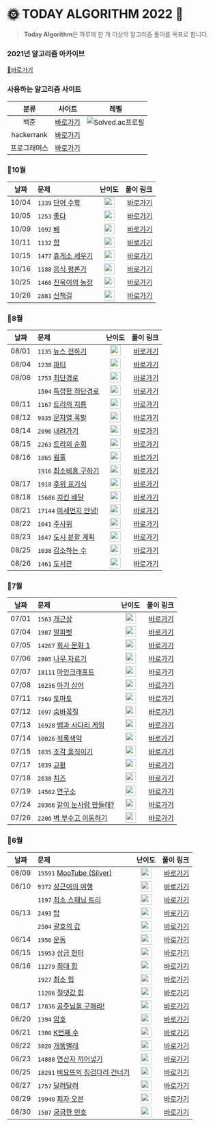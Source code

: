 # 🌞 TODAY ALGORITHM 2022 🌝

> **Today Algorithm**은 하루에 한 개 이상의 알고리즘 풀이를 목표로 합니다.



### 2021년 알고리즘 아카이브
[📂바로가기](https://github.com/HongEunbeen/Today_Algorithm_2021)

### 사용하는 알고리즘 사이트

| 분류 | 사이트 | 레벨 |
| :---: | :--------:|:-----:|
| 백준 | [바로가기](https://www.acmicpc.net/) | ![Solved.ac프로필](http://mazassumnida.wtf/api/mini/generate_badge?boj=vvvv980) | 
| hackerrank | [바로가기](https://www.hackerrank.com/) | |
| 프로그래머스 | [바로가기](https://www.hackerrank.com/) | |

### 🚩10월

| 날짜   | 문제               | 난이도 | 풀이 링크 |
| :---: |  :--------  | :----: |  --------:|
| 10/04 | `1339` [단어 수학](https://www.acmicpc.net/problem/1339) | <img height="25px" width="25px" src="https://static.solved.ac/tier_small/12.svg"/> |  [바로가기](https://github.com/HongEunbeen/Today_Algorithm_2022/blob/main/10/04)|
| 10/05 | `1253` [좋다](https://www.acmicpc.net/problem/1253) | <img height="25px" width="25px" src="https://static.solved.ac/tier_small/12.svg"/> |  [바로가기](https://github.com/HongEunbeen/Today_Algorithm_2022/blob/main/10/05)|
| 10/09 | `1092` [배](https://www.acmicpc.net/problem/1092) | <img height="25px" width="25px" src="https://static.solved.ac/tier_small/11.svg"/> |  [바로가기](https://github.com/HongEunbeen/Today_Algorithm_2022/blob/main/10/09)|
| 10/11 | `1132` [합](https://www.acmicpc.net/problem/1132) | <img height="25px" width="25px" src="https://static.solved.ac/tier_small/13.svg"/> |  [바로가기](https://github.com/HongEunbeen/Today_Algorithm_2022/blob/main/10/11)|
| 10/15 | `1477` [휴게소 세우기](https://www.acmicpc.net/problem/1477) | <img height="25px" width="25px" src="https://static.solved.ac/tier_small/12.svg"/> |  [바로가기](https://github.com/HongEunbeen/Today_Algorithm_2022/blob/main/10/15)|
| 10/16 | `1188` [음식 평론가](https://www.acmicpc.net/problem/1188) | <img height="25px" width="25px" src="https://static.solved.ac/tier_small/11.svg"/> |  [바로가기](https://github.com/HongEunbeen/Today_Algorithm_2022/blob/main/10/16)|
| 10/25 | `1460` [진욱이의 농장](https://www.acmicpc.net/problem/1460) | <img height="25px" width="25px" src="https://static.solved.ac/tier_small/13.svg"/> |  [바로가기](https://github.com/HongEunbeen/Today_Algorithm_2022/blob/main/10/25)|
| 10/26 | `2881` [산책길](https://www.acmicpc.net/problem/2881) | <img height="25px" width="25px" src="https://static.solved.ac/tier_small/13.svg"/> |  [바로가기](https://github.com/HongEunbeen/Today_Algorithm_2022/blob/main/10/26)|

### 💙8월

| 날짜   | 문제               | 난이도 | 풀이 링크 |
| :---: |  :--------  | :----: |  --------:|
| 08/01 | `1135` [뉴스 전하기](https://www.acmicpc.net/problem/1135) | <img height="25px" width="25px" src="https://static.solved.ac/tier_small/14.svg"/> |  [바로가기](https://github.com/HongEunbeen/Today_Algorithm_2022/blob/main/08/01)|
| 08/04 | `1238` [파티](https://www.acmicpc.net/problem/1238)  | <img height="25px" width="25px" src="https://static.solved.ac/tier_small/13.svg"/> |  [바로가기](https://github.com/HongEunbeen/Today_Algorithm_2022/blob/main/08/04)|
| 08/08 | `1753` [최단경로](https://www.acmicpc.net/problem/1753) | <img height="25px" width="25px" src="https://static.solved.ac/tier_small/12.svg"/> |  [바로가기](https://github.com/HongEunbeen/Today_Algorithm_2022/blob/main/08/08/최단경로)|
|| `1504` [특정한 최단경로](https://www.acmicpc.net/problem/1504)  | <img height="25px" width="25px" src="https://static.solved.ac/tier_small/12.svg"/> |  [바로가기](https://github.com/HongEunbeen/Today_Algorithm_2022/blob/main/08/08/특정한_최단경로)|
| 08/11 | `1167` [트리의 지름](https://www.acmicpc.net/problem/1167) | <img height="25px" width="25px" src="https://static.solved.ac/tier_small/14.svg"/>  |  [바로가기](https://github.com/HongEunbeen/Today_Algorithm_2022/blob/main/08/11)|
| 08/12 | `9935`  [문자열 폭발](https://www.acmicpc.net/problem/9935)  | <img height="25px" width="25px" src="https://static.solved.ac/tier_small/12.svg"/>  |  [바로가기](https://github.com/HongEunbeen/Today_Algorithm_2022/blob/main/08/12)|
| 08/14 | `2096` [내려가기](https://www.acmicpc.net/problem/2096)  | <img height="25px" width="25px" src="https://static.solved.ac/tier_small/11.svg"/> | [바로가기](https://github.com/HongEunbeen/Today_Algorithm_2022/blob/main/08/14)|
| 08/15 | `2263` [트리의 순회](https://www.acmicpc.net/problem/2263)  |  <img height="25px" width="25px" src="https://static.solved.ac/tier_small/14.svg"/>  |  [바로가기](https://github.com/HongEunbeen/Today_Algorithm_2022/blob/main/08/15)|
| 08/16 | `1865` [웜홀](https://www.acmicpc.net/problem/1865)  |  <img height="25px" width="25px" src="https://static.solved.ac/tier_small/13.svg"/>  |  [바로가기](https://github.com/HongEunbeen/Today_Algorithm_2022/blob/main/08/16/웜홀)|
| | `1916` [최소비용 구하기](https://www.acmicpc.net/problem/1916)  |  <img height="25px" width="25px" src="https://static.solved.ac/tier_small/11.svg"/>  |  [바로가기](https://github.com/HongEunbeen/Today_Algorithm_2022/blob/main/08/16/최소비용_구하기)|
| 08/17 | `1918` [후위 표기식](https://www.acmicpc.net/problem/1918)  |  <img height="25px" width="25px" src="https://static.solved.ac/tier_small/14.svg"/>  |  [바로가기](https://github.com/HongEunbeen/Today_Algorithm_2022/blob/main/08/17)|
| 08/18 | `15686` [치킨 배달](https://www.acmicpc.net/problem/15686)  |  <img height="25px" width="25px" src="https://static.solved.ac/tier_small/11.svg"/>  |  [바로가기](https://github.com/HongEunbeen/Today_Algorithm_2022/blob/main/08/18/치킨_배달)|
| 08/21 | `17144` [미세먼지 안녕!](https://www.acmicpc.net/problem/17144)  |  <img height="25px" width="25px" src="https://static.solved.ac/tier_small/12.svg"/>  |  [바로가기](https://github.com/HongEunbeen/Today_Algorithm_2022/blob/main/08/21)|
| 08/22 | `1041` [주사위](https://www.acmicpc.net/problem/1041)  |  <img height="25px" width="25px" src="https://static.solved.ac/tier_small/11.svg"/>  |  [바로가기](https://github.com/HongEunbeen/Today_Algorithm_2022/blob/main/08/22)|
| 08/23 | `1647` [도시 분할 계획](https://www.acmicpc.net/problem/1647)  |  <img height="25px" width="25px" src="https://static.solved.ac/tier_small/12.svg"/>  |  [바로가기](https://github.com/HongEunbeen/Today_Algorithm_2022/blob/main/08/23)|
| 08/25 | `1038` [감소하는 수](https://www.acmicpc.net/problem/1038)  |  <img height="25px" width="25px" src="https://static.solved.ac/tier_small/11.svg"/>  |  [바로가기](https://github.com/HongEunbeen/Today_Algorithm_2022/blob/main/08/25)|
| 08/26 | `1461` [도서관](https://www.acmicpc.net/problem/1461)  |  <img height="25px" width="25px" src="https://static.solved.ac/tier_small/11.svg"/>  |  [바로가기](https://github.com/HongEunbeen/Today_Algorithm_2022/blob/main/08/26)|

### 💙7월

| 날짜   | 문제               | 난이도 | 풀이 링크 |
| :---: |  :--------  | :----: |  --------:|
| 07/01 | `1563` [개근상](https://www.acmicpc.net/problem/1563) | <img height="25px" width="25px" src="https://static.solved.ac/tier_small/12.svg"/> |  [바로가기](https://github.com/HongEunbeen/Today_Algorithm_2022/blob/main/07/01)|
| 07/04 | `1987` [알파벳](https://www.acmicpc.net/problem/1987) | <img height="25px" width="25px" src="https://static.solved.ac/tier_small/12.svg"/> |  [바로가기](https://github.com/HongEunbeen/Today_Algorithm_2022/blob/main/07/04)|
| 07/05 | `14267` [회사 문화 1](https://www.acmicpc.net/problem/14267) | <img height="25px" width="25px" src="https://static.solved.ac/tier_small/12.svg"/> |  [바로가기](https://github.com/HongEunbeen/Today_Algorithm_2022/blob/main/07/05/회사_문화)|
| 07/06 | `2805` [나무 자르기](https://www.acmicpc.net/problem/2805) | <img height="25px" width="25px" src="https://static.solved.ac/tier_small/9.svg"/> |  [바로가기](https://github.com/HongEunbeen/Today_Algorithm_2022/blob/main/07/06)|
| 07/07 | `18111` [마인크래프트](https://www.acmicpc.net/problem/18111) | <img height="25px" width="25px" src="https://static.solved.ac/tier_small/9.svg"/> |  [바로가기](https://github.com/HongEunbeen/Today_Algorithm_2022/blob/main/07/07)|
| 07/08 | `16236` [아기 상어](https://www.acmicpc.net/problem/16236)  | <img height="25px" width="25px" src="https://static.solved.ac/tier_small/13.svg"/> | [바로가기](https://github.com/HongEunbeen/Today_Algorithm_2022/blob/main/07/08)|
| 07/11 | `7569` [토마토](https://www.acmicpc.net/problem/7569) | <img height="25px" width="25px" src="https://static.solved.ac/tier_small/11.svg"/> |  [바로가기](https://github.com/HongEunbeen/Today_Algorithm_2022/blob/main/07/11)|
| 07/12 | `1697` [숨바꼭질](https://www.acmicpc.net/problem/1697) | <img height="25px" width="25px" src="https://static.solved.ac/tier_small/10.svg"/> |  [바로가기](https://github.com/HongEunbeen/Today_Algorithm_2022/blob/main/07/12)|
| 07/13 | `16928` [뱀과 사다리 게임](https://www.acmicpc.net/problem/16928) | <img height="25px" width="25px" src="https://static.solved.ac/tier_small/11.svg"/> |  [바로가기](https://github.com/HongEunbeen/Today_Algorithm_2022/blob/main/07/13)|
| 07/14 | `10026` [적록색약](https://www.acmicpc.net/problem/10026) | <img height="25px" width="25px" src="https://static.solved.ac/tier_small/11.svg"/> |  [바로가기](https://github.com/HongEunbeen/Today_Algorithm_2022/blob/main/07/14)|
| 07/15 | `1035` [조각 움직이기](https://www.acmicpc.net/problem/1035) | <img height="25px" width="25px" src="https://static.solved.ac/tier_small/15.svg"/> |  [바로가기](https://github.com/HongEunbeen/Today_Algorithm_2022/blob/main/07/15)|
| 07/17 | `1039` [교환](https://www.acmicpc.net/problem/1039) | <img height="25px" width="25px" src="https://static.solved.ac/tier_small/13.svg"/> |  [바로가기](https://github.com/HongEunbeen/Today_Algorithm_2022/blob/main/07/17)|
| 07/18 | `2638` [치즈](https://www.acmicpc.net/problem/2638) | <img height="25px" width="25px" src="https://static.solved.ac/tier_small/13.svg"/> |  [바로가기](https://github.com/HongEunbeen/Today_Algorithm_2022/blob/main/07/18)|
| 07/19 | `14502` [연구소](https://www.acmicpc.net/problem/14502) | <img height="25px" width="25px" src="https://static.solved.ac/tier_small/12.svg"/> |  [바로가기](https://github.com/HongEunbeen/Today_Algorithm_2022/blob/main/07/19)|
| 07/24 | `20366` [같이 눈사람 만들래?](https://www.acmicpc.net/problem/20366) | <img height="25px" width="25px" src="https://static.solved.ac/tier_small/13.svg"/> |  [바로가기](https://github.com/HongEunbeen/Today_Algorithm_2022/blob/main/07/24)|
| 07/26 | `2206` [벽 부수고 이동하기](https://www.acmicpc.net/problem/2206) | <img height="25px" width="25px" src="https://static.solved.ac/tier_small/12.svg"/> |  [바로가기](https://github.com/HongEunbeen/Today_Algorithm_2022/blob/main/07/26)|

### 💙6월

| 날짜   | 문제               | 난이도 | 풀이 링크 |
| :---: |  :--------  | :----: |  --------:|
| 06/09 | `15591` [MooTube (Silver)](https://www.acmicpc.net/problem/15591) | <img height="25px" width="25px" src="https://static.solved.ac/tier_small/11.svg"/> |  [바로가기](https://github.com/HongEunbeen/Today_Algorithm_2022/blob/main/06/09)  |
| 06/10 | `9372` [상근이의 여행](https://www.acmicpc.net/problem/9372) | <img height="25px" width="25px" src="https://static.solved.ac/tier_small/9.svg"/> |  [바로가기](https://github.com/HongEunbeen/Today_Algorithm_2022/blob/main/06/10/상근이의_여행)|
|  | `1197` [최소 스패닝 트리](https://www.acmicpc.net/problem/1197) | <img height="25px" width="25px" src="https://static.solved.ac/tier_small/12.svg"/> |  [바로가기](https://github.com/HongEunbeen/Today_Algorithm_2022/blob/main/06/10/최소_스패닝_트리)|
| 06/13 | `2493` [탑](https://www.acmicpc.net/problem/2493) | <img height="25px" width="25px" src="https://static.solved.ac/tier_small/11.svg"/> |  [바로가기](https://github.com/HongEunbeen/Today_Algorithm_2022/blob/main/06/13/탑)|
|| `2504` [괄호의 값](https://www.acmicpc.net/problem/2504)| <img height="25px" width="25px" src="https://static.solved.ac/tier_small/10.svg"/>  |  [바로가기](https://github.com/HongEunbeen/Today_Algorithm_2022/blob/main/06/13/괄호의_값)|
| 06/14 | `1956` [운동](https://www.acmicpc.net/problem/1956) | <img height="25px" width="25px" src="https://static.solved.ac/tier_small/12.svg"/> |  [바로가기](https://github.com/HongEunbeen/Today_Algorithm_2022/blob/main/06/14/운동)|
| 06/15 | `15953` [상금 헌터](https://www.acmicpc.net/problem/15953) | <img height="25px" width="25px" src="https://static.solved.ac/tier_small/3.svg"/> |  [바로가기](https://github.com/HongEunbeen/Today_Algorithm_2022/blob/main/06/15)|
| 06/16 | `11279` [최대 힙](https://www.acmicpc.net/problem/11279) | <img height="25px" width="25px" src="https://static.solved.ac/tier_small/9.svg"/> |  [바로가기](https://github.com/HongEunbeen/Today_Algorithm_2022/blob/main/06/16/최대_힙)|
|| `1927` [최소 힙](https://www.acmicpc.net/problem/1927) | <img height="25px" width="25px" src="https://static.solved.ac/tier_small/9.svg"/> |  [바로가기](https://github.com/HongEunbeen/Today_Algorithm_2022/blob/main/06/16/최소_힙)|
|| `11286` [절댓값 힙](https://www.acmicpc.net/problem/11286) | <img height="25px" width="25px" src="https://static.solved.ac/tier_small/10.svg"/> |  [바로가기](https://github.com/HongEunbeen/Today_Algorithm_2022/blob/main/06/16/절댓값_힙)|
| 06/17 | `17836` [공주님을 구해라!](https://www.acmicpc.net/problem/17836) | <img height="25px" width="25px" src="https://static.solved.ac/tier_small/11.svg"/> |  [바로가기](https://github.com/HongEunbeen/Today_Algorithm_2022/blob/main/06/17)|
| 06/20 | `1394` [암호](https://www.acmicpc.net/problem/1394) | <img height="25px" width="25px" src="https://static.solved.ac/tier_small/11.svg"/> |  [바로가기](https://github.com/HongEunbeen/Today_Algorithm_2022/blob/main/06/20)|
| 06/21 | `1300` [K번째 수](https://www.acmicpc.net/problem/1300) | <img height="25px" width="25px" src="https://static.solved.ac/tier_small/14.svg"/> |  [바로가기](https://github.com/HongEunbeen/Today_Algorithm_2022/blob/main/06/21)|
| 06/22 | `3020` [개똥벌레](https://www.acmicpc.net/problem/3020) | <img height="25px" width="25px" src="https://static.solved.ac/tier_small/11.svg"/> |  [바로가기](https://github.com/HongEunbeen/Today_Algorithm_2022/blob/main/06/22)|
| 06/23 | `14888` [연산자 끼어넣기](https://www.acmicpc.net/problem/14888) | <img height="25px" width="25px" src="https://static.solved.ac/tier_small/10.svg"/> |  [바로가기](https://github.com/HongEunbeen/Today_Algorithm_2022/blob/main/06/23)|
| 06/25 | `18291` [비요뜨의 징검다리 건너기](https://www.acmicpc.net/problem/18291) | <img height="25px" width="25px" src="https://static.solved.ac/tier_small/11.svg"/> |  [바로가기](https://github.com/HongEunbeen/Today_Algorithm_2022/blob/main/06/25)|
| 06/27 | `1757` [달려달려](https://www.acmicpc.net/problem/1757) | <img height="25px" width="25px" src="https://static.solved.ac/tier_small/12.svg"/> |  [바로가기](https://github.com/HongEunbeen/Today_Algorithm_2022/blob/main/06/27)|
| 06/29 | `19940` [피자 오븐](https://www.acmicpc.net/problem/19940) | <img height="25px" width="25px" src="https://static.solved.ac/tier_small/11.svg"/> |  [바로가기](https://github.com/HongEunbeen/Today_Algorithm_2022/blob/main/06/29)|
| 06/30 | `1507` [궁금한 민호](https://www.acmicpc.net/problem/1507) | <img height="25px" width="25px" src="https://static.solved.ac/tier_small/14.svg"/> |  [바로가기](https://github.com/HongEunbeen/Today_Algorithm_2022/blob/main/06/30)|

